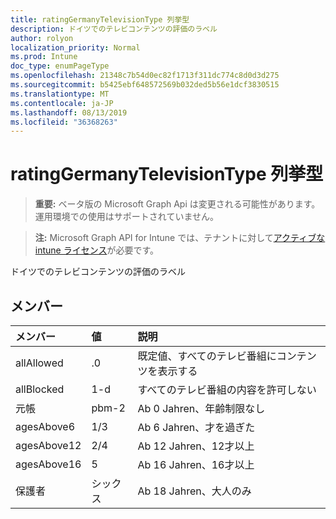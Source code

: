 ```yaml
---
title: ratingGermanyTelevisionType 列挙型
description: ドイツでのテレビコンテンツの評価のラベル
author: rolyon
localization_priority: Normal
ms.prod: Intune
doc_type: enumPageType
ms.openlocfilehash: 21348c7b54d0ec82f1713f311dc774c8d0d3d275
ms.sourcegitcommit: b5425ebf648572569b032ded5b56e1dcf3830515
ms.translationtype: MT
ms.contentlocale: ja-JP
ms.lasthandoff: 08/13/2019
ms.locfileid: "36368263"
---
```

# <a name="ratinggermanytelevisiontype-enum-type"></a>ratingGermanyTelevisionType 列挙型

> **重要:** ベータ版の Microsoft Graph Api は変更される可能性があります。運用環境での使用はサポートされていません。

> **注:** Microsoft Graph API for Intune では、テナントに対して[アクティブな intune ライセンス](https://go.microsoft.com/fwlink/?linkid=839381)が必要です。

ドイツでのテレビコンテンツの評価のラベル

## <a name="members"></a>メンバー
|メンバー|値|説明|
|:---|:---|:---|
|allAllowed|.0|既定値、すべてのテレビ番組にコンテンツを表示する|
|allBlocked|1-d|すべてのテレビ番組の内容を許可しない|
|元帳|pbm-2|Ab 0 Jahren、年齢制限なし|
|agesAbove6|1/3|Ab 6 Jahren、才を過ぎた|
|agesAbove12|2/4|Ab 12 Jahren、12才以上|
|agesAbove16|5|Ab 16 Jahren、16才以上|
|保護者|シックス|Ab 18 Jahren、大人のみ|



